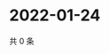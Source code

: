 # 2022-01-24

共 0 条

<!-- BEGIN WEIBO -->
<!-- 最后更新时间 Mon Jan 24 2022 08:15:20 GMT+0800 (China Standard Time) -->

<!-- END WEIBO -->
